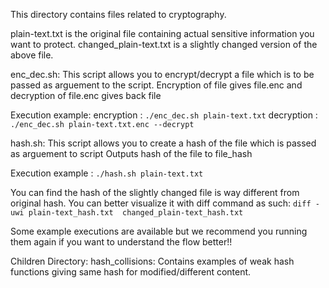 This directory contains files related to cryptography. 

plain-text.txt is the original file containing actual sensitive information you want to protect.
changed_plain-text.txt is a slightly changed version of the above file.

enc_dec.sh: This script allows you to encrypt/decrypt a file which is to be passed as arguement to the script.
Encryption of file gives file.enc and decryption of file.enc gives back file

Execution example: 
	encryption : `./enc_dec.sh plain-text.txt`
	decryption : `./enc_dec.sh plain-text.txt.enc --decrypt`


hash.sh: This script allows you to create a hash of the file which is passed as arguement to script
Outputs hash of the file to file_hash

Execution example : `./hash.sh plain-text.txt`

You can find the hash of the slightly changed file is way different from original hash. You can better visualize it
with diff command as such: 
	`diff -uwi plain-text_hash.txt  changed_plain-text_hash.txt`

Some example executions are available but we recommend you running them again if you want to understand the flow better!!


Children Directory: 
	hash_collisions: Contains examples of weak hash functions giving same hash for modified/different content.
